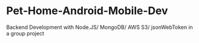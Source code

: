 # Pet-Home-Android-Mobile-Dev
Backend Development with Node.JS/ MongoDB/ AWS S3/ jsonWebToken in a group project
